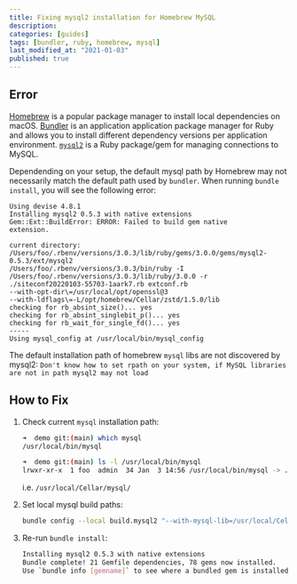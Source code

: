 ```yaml
---
title: Fixing mysql2 installation for Homebrew MySQL
description: 
categories: [guides]
tags: [bundler, ruby, homebrew, mysql]
last_modified_at: "2021-01-03"
published: true
---
```


## Error

[Homebrew](https://brew.sh/) is a popular package manager to install local dependencies on macOS.
[Bundler](https://bundler.io/) is an application application package manager for Ruby and allows you to install different dependency versions per application environment. [`mysql2`](https://rubygems.org/gems/mysql2/versions/0.5.2) is a Ruby package/gem for managing connections to MySQL. 

Dependending on your setup, the default mysql path by Homebrew may not necessarily match the default path used by `bundler`. When running `bundle install`, you will see the following error: 

```
Using devise 4.8.1
Installing mysql2 0.5.3 with native extensions
Gem::Ext::BuildError: ERROR: Failed to build gem native
extension.

current directory:
/Users/foo/.rbenv/versions/3.0.3/lib/ruby/gems/3.0.0/gems/mysql2-0.5.3/ext/mysql2
/Users/foo/.rbenv/versions/3.0.3/bin/ruby -I
/Users/foo/.rbenv/versions/3.0.3/lib/ruby/3.0.0 -r
./siteconf20220103-55703-1aark7.rb extconf.rb
--with-opt-dir\=/usr/local/opt/openssl@3
--with-ldflags\=-L/opt/homebrew/Cellar/zstd/1.5.0/lib
checking for rb_absint_size()... yes
checking for rb_absint_singlebit_p()... yes
checking for rb_wait_for_single_fd()... yes
-----
Using mysql_config at /usr/local/bin/mysql_config
```

The default installation path of homebrew `mysql` libs are not discovered by mysql2: `Don't know how to set rpath on your system, if MySQL libraries are not in path mysql2 may not load`

## How to Fix

1. Check current `mysql` installation path:

    ```sh
    ➜  demo git:(main) which mysql
    /usr/local/bin/mysql

    ➜  demo git:(main) ls -l /usr/local/bin/mysql
    lrwxr-xr-x  1 foo  admin  34 Jan  3 14:56 /usr/local/bin/mysql -> ../Cellar/mysql/8.0.27_1/bin/mysql
    ```
    i.e. `/usr/local/Cellar/mysql/`

2. Set local mysql build paths: 

    ```sh
    bundle config --local build.mysql2 "--with-mysql-lib=/usr/local/Cellar/mysql/8.0.27_1/lib --with-mysql-dir=/usr/local/Cellar/mysql/8.0.27_1 --with-mysql-config=/usr/local/Cellar/mysql/8.0.27_1/bin/mysql_config  --with-mysql-include=/usr/local/Cellar/mysql/8.0.27_1/include"
    ```


3. Re-run `bundle install`: 

    ```sh
    Installing mysql2 0.5.3 with native extensions
    Bundle complete! 21 Gemfile dependencies, 78 gems now installed.
    Use `bundle info [gemname]` to see where a bundled gem is installed.
    ```
